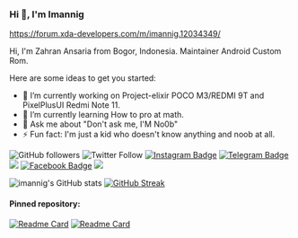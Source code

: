### Hi 👋, I'm Imannig
https://forum.xda-developers.com/m/imannig.12034349/

 Hi, I'm Zahran Ansaria from Bogor, Indonesia. Maintainer Android Custom Rom.

Here are some ideas to get you started:

- 🔭 I’m currently working on Project-elixir POCO M3/REDMI 9T and PixelPlusUI Redmi Note 11.
- 🌱 I’m currently learning How to pro at math.
- 💬 Ask me about "Don't ask me, I'M No0b"
- ⚡ Fun fact: I'm just a kid who doesn't know anything and noob at all.

<img alt="GitHub followers" src="https://img.shields.io/github/followers/imannig?style=social"> <img alt="Twitter Follow" src="https://img.shields.io/twitter/follow/imann_ig">    [![Instagram Badge](https://img.shields.io/badge/Instagram-%40imanniigg-ff69b4?logo=instagram)](https://instagram.com/imanniigg)
[![Telegram Badge](https://img.shields.io/badge/Telegram-%40imannig-9cf?logo=telegram)](https://t.me/imannig) ![](https://komarev.com/ghpvc/?username=imannig) [![Facebook Badge](https://img.shields.io/badge/Facebook-Zahran%20Ansaria-9cf?logo=facebook)](https://www.facebook.com/profile.php?id=100072471710595) [![](https://img.shields.io/badge/Discord-imannig%230881-9cf?logo=discord)](https://www.discordapp.com/users/967809301819326484)


![imannig's GitHub stats](https://github-readme-stats.vercel.app/api?username=imannig&show_icons=true&theme=tokyonight)
[![GitHub Streak](https://github-readme-streak-stats.herokuapp.com/?user=imannig&theme=tokyonight)](https://git.io/streak-stats)


#### Pinned repository:
[![Readme Card](https://github-readme-stats.vercel.app/api/pin/?username=Projectelixir-devices&repo=android_device_xiaomi_juice&theme=tokyonight)](https://github.com/Projectelixir-devices/android_device_xiaomi_juice)
[![Readme Card](https://github-readme-stats.vercel.app/api/pin/?username=Projectelixir-devices&repo=android_vendor_xiaomi_juice&theme=tokyonight)](https://github.com/ProjectElixir-devices/android_vendor_xiaomi_juice)

